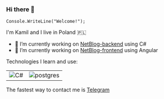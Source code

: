 ### Hi there 👋


`Console.WriteLine("Welcome!");`

I'm Kamil and I live in Poland 🇵🇱

- 🔭 I’m currently working on [NetBlog-backend](https://github.com/Sh0w3D/NetBlog-backend) using C#
- 🔭 I’m currently working on [NetBlog-frontend](https://github.com/Sh0w3D/NetBlog-frontend) using Angular

Technologies I learn and use:
<table>
<tr>
<td><img src="https://cdn-icons-png.flaticon.com/32/6132/6132221.png" alt="C#"></td>
<td><img src="https://cdn-icons-png.flaticon.com/32/5968/5968342.png" alt="postgres"</td>
</tr>
</table>

The fastest way to contact me is [Telegram](https://t.me/kamiloberaj)
